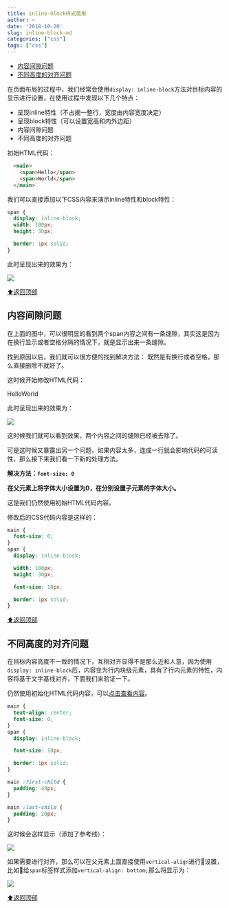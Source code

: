 ```yaml
---
title: inline-block样式使用
author: ~
date: '2018-10-20'
slug: inline-block-md
categories: ["css"]
tags: ["css"]
---
```


<!-- @import "[TOC]" {cmd="toc" depthFrom=1 depthTo=6 orderedList=false} -->

<div id="top">
<!-- @import "[TOC]" {cmd="toc" depthFrom=1 depthTo=6 orderedList=false} -->

<!-- code_chunk_output -->

* [内容间隙问题](#内容间隙问题)
* [不同高度的对齐问题](#不同高度的对齐问题)

<!-- /code_chunk_output -->


在页面布局的过程中，我们经常会使用`display: inline-block`方法对目标内容的显示进行设置，在使用过程中发现以下几个特点：

* 呈现inline特性（不占据一整行，宽度由内容宽度决定）
* 呈现block特性（可以设置宽高和内外边距）
* 内容间隙问题
* 不同高度的对齐问题

初始HTML代码：
```html
  <main>
    <span>Hello</span>
    <span>World</span>
  </main>
```

<div id="html">

我们可以直接添加以下CSS内容来演示inline特性和block特性：
```css
span {
  display: inline-block;
  width: 100px;
  height: 30px;

  border: 1px solid;
}
```

此时呈现出来的效果为：

![](/images/post/css/inline-block-1.png)

[⬆返回顶部](#top)

## 内容间隙问题

在上面的图中，可以很明显的看到两个span内容之间有一条缝隙，其实这是因为在换行显示或者空格分隔的情况下，就是显示出来一条缝隙。

找到原因以后，我们就可以很方便的找到解决方法：
既然是有换行或者空格，那么直接删除不就好了。

这时候开始修改HTML代码：

  <main>
    <span>Hello</span><span>World</span>
  </main>

此时呈现出来的效果为：

![](/images/post//inline-block-2.png)

这时候我们就可以看到效果，两个内容之间的缝隙已经被去除了。

可是这时候又暴露出另一个问题，如果内容太多，连成一行就会影响代码的可读性，那么接下来我们看一下新的处理方法。

**解决方法：`font-size: 0`**

**在父元素上将字体大小设置为0，在分别设置子元素的字体大小。**

这是我们仍然使用初始HTML代码内容。

修改后的CSS代码内容是这样的：
```css
main {
  font-size: 0;
}
span {
  display: inline-block;

  width: 100px;
  height: 30px;

  font-size: 18px;

  border: 1px solid;
}
```

[⬆返回顶部](#top)

## 不同高度的对齐问题

在目标内容高度不一致的情况下，互相对齐显得不是那么近和人意，因为使用
`display: inline-block`后，内容变为行内块级元素，具有了行内元素的特性，内容将基于文字基线对齐，下面我们来验证一下。

仍然使用初始化HTML代码内容，可以[点击查看内容](#html)。

```css
main {
  text-align: center;
  font-size: 0;
}
span {
  display: inline-block;

  font-size: 18px;

  border: 1px solid;
}

main :first-child {
  padding: 40px;
}

main :last-child {
  padding: 20px;
}
```

这时候会这样显示（添加了参考线）：

![](/images/post/css/inline-block-align-1.png)

如果需要进行对齐，那么可以在父元素上面直接使用`vertical-align`进行设置，比如给`span`标签样式添加`vertical-align: bottom;`那么将显示为：

![](/images/post/css/inline-block-align-2.png)

[⬆返回顶部](#top)
